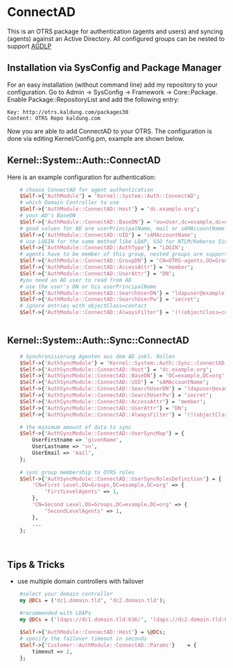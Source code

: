 ConnectAD
=========

This is an OTRS package for authentication (agents and users) and syncing (agents) against an Active Directory.
All configured groups can be nested to support [AGDLP](http://en.wikipedia.org/wiki/AGDLP)

## Installation via SysConfig and Package Manager ##

For an easy installation (without command line) add my repository to your configuration.
Go to Admin -> SysConfig -> Framework -> Core::Package. Enable Package::RepositoryList and add the following entry:

	Key: http://otrs.kaldung.com/packages30
	Content: OTRS Repo kaldung.com
	
Now you are able to add ConnectAD to your OTRS. The configuration is done via editing Kernel/Config.pm, example are shown below.


## Kernel::System::Auth::ConnectAD ##

Here is an example configuration for authentication:

````perl
    # choose ConnectAD for agent authentication
    $Self->{'AuthModule'} = 'Kernel::System::Auth::ConnectAD';
    # which Domain Controller to use
    $Self->{'AuthModule::ConnectAD::Host'} = 'dc.example.org';
    # your AD's BaseDN
    $Self->{'AuthModule::ConnectAD::BaseDN'} = 'ou=User,dc=example,dc=org';
    # good values for AD are userPrincipalName, mail or sAMAccountName
    $Self->{'AuthModule::ConnectAD::UID'} = 'sAMAccountName';
    # use LOGIN for the same method like LDAP, SSO for NTLM/Keberos Single Sign On
    $Self->{'AuthModule::ConnectAD::AuthType'} = 'LOGIN';
    # agents have to be member of this group, nested groups are supported ;-)
    $Self->{'AuthModule::ConnectAD::GroupDN'} = 'CN=OTRS-agents,OU=Groups,DC=example,DC=org';
    $Self->{'AuthModule::ConnectAD::AccessAttr'} = 'member';
    $Self->{'AuthModule::ConnectAD::UserAttr'} = 'DN';
    #you need an AD user to read from AD
    # use the user's DN or his userPrincipalName
    $Self->{'AuthModule::ConnectAD::SearchUserDN'} = 'ldapuser@example.org';
    $Self->{'AuthModule::ConnectAD::SearchUserPw'} = 'secret';
    # ignore entries with objectClass=contact
    $Self->{'AuthModule::ConnectAD::AlwaysFilter'} = '(!(objectClass=contact))';
    
````
## Kernel::System::Auth::Sync::ConnectAD ##

````perl
    # Synchronisierung Agenten aus dem AD inkl. Rollen
    $Self->{'AuthSyncModule'} = 'Kernel::System::Auth::Sync::ConnectAD';
    $Self->{'AuthSyncModule::ConnectAD::Host'} = 'dc.example.org';
    $Self->{'AuthSyncModule::ConnectAD::BaseDN'} = 'DC=example,DC=org';
    $Self->{'AuthSyncModule::ConnectAD::UID'} = 'sAMAccountName';
    $Self->{'AuthSyncModule::ConnectAD::SearchUserDN'} = 'ldapuser@example.org';
    $Self->{'AuthSyncModule::ConnectAD::SearchUserPw'} = 'secret';
    $Self->{'AuthSyncModule::ConnectAD::AccessAttr'} = 'member';
    $Self->{'AuthSyncModule::ConnectAD::UserAttr'} = 'DN';
    $Self->{'AuthSyncModule::ConnectAD::AlwaysFilter'} = '(!(objectClass=contact))';

    # the minimum amount of data to sync
    $Self->{'AuthSyncModule::ConnectAD::UserSyncMap'} = {
        UserFirstname => 'givenName',
        UserLastname => 'sn',
        UserEmail => 'mail',
    };
    
    # sync group membership to OTRS roles
    $Self->{'AuthSyncModule::ConnectAD::UserSyncRolesDefinition'} = {
	    'CN=First Level,OU=Groups,DC=example,DC=org' => {
	        'FirstLevelAgents' => 1,
	    },
	    'CN=Second Level,OU=Groups,DC=example,DC=org' => {
	        'SecondLevelAgents' => 1,
	    },
	    ...
    };

    
````


Tips & Tricks
-------------

* use multiple domain controllers with failover

````perl
    #select your domain controller
    my @DCs = ('dc1.domain.tld', 'dc2.domain.tld');

	#recommended with LDAPs 
    my @DCs = ('ldaps://dc1.domain.tld:636/', 'ldaps://dc2.domain.tld:636/');
 
    $Self->{'AuthModule::ConnectAD::Host'} = \@DCs;
    # specify the failover timeout in seconds
    $Self->{'Customer::AuthModule::ConnectAD::Params'}    = {
        timeout => 2,
    }; 
````